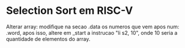 # Selection Sort em RISC-V

Alterar array: modifique na secao .data os numeros que vem apos num: .word, apos isso, altere em _start a instrucao "li s2, 10", onde 10 seria a quantidade de elementos do array.
